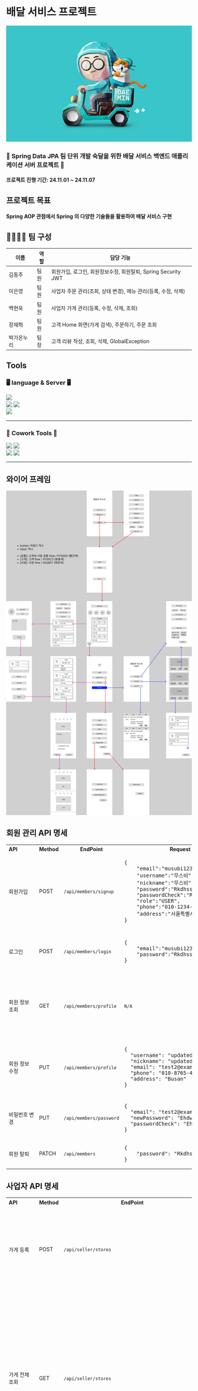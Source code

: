 # 배달 서비스 프로젝트

![delivery_img.jpg](img%2Fdelivery_img.jpg)

### 👊 Spring Data JPA 팀 단위 개발 숙달을 위한 배달 서비스 백엔드 애플리케이션 서버 프로젝트 👊

#### 프로젝트 진행 기간: 24.11.01 ~ 24.11.07

## 프로젝트 목표

#### Spring AOP 관점에서 Spring 의 다양한 기술들을 활용하여 배달 서비스 구현 <br>

## 👨‍👨‍👧‍👧 팀 구성

| 이름    | 역할 | 담당 기능                                        |
|-------|----|----------------------------------------------|
| 김동주   | 팀원 | 회원가입, 로그인, 회원정보수정, 회원탈퇴, Spring Security JWT |
| 이은영   | 팀원 | 사업자 주문 관리(조회, 상태 변경), 메뉴 관리(등록, 수정, 삭제)      |
| 백현욱   | 팀원 | 사업자 가게 관리(등록, 수정, 삭제, 조회)                    |
| 장재혁   | 팀원 | 고객 Home 화면(가게 검색), 주문하기, 주문 조회               |
| 박가온누리 | 팀장 | 고객 리뷰 작성, 조회, 삭제, GlobalException            |

## Tools

### 🖥 language & Server 🖥

<img src="https://img.shields.io/badge/intellij idea-207BEA?style=for-the-badge&logo=intellij%20idea&logoColor=white"> <br>
<img src="https://img.shields.io/badge/java-007396?style=for-the-badge&logo=java&logoColor=white"> <img src="https://img.shields.io/badge/spring-6DB33F?style=for-the-badge&logo=spring&logoColor=white"> <br>
<img src="https://img.shields.io/badge/mysql-4479A1?style=for-the-badge&logo=mysql&logoColor=white"> <hr>

### 👏 Cowork Tools 👏

<img src="https://img.shields.io/badge/git-F05032?style=for-the-badge&logo=git&logoColor=white"> <img src="https://img.shields.io/badge/github-181717?style=for-the-badge&logo=github&logoColor=white"> <br> 
<img src="https://img.shields.io/badge/notion-000000?style=or-the-badge&logo=notion&logoColor=white"/> <img src="https://img.shields.io/badge/Slack-FE5196?style=or-the-badge&logo=slack&logoColor=white"/>
<br>
<hr/>

## 와이어 프레임
![Outsourcing Project.png](img%2FOutsourcing%20Project.png)

## 회원 관리 API 명세
<table>
    <tr>
        <th>API&nbsp;&nbsp;&nbsp;&nbsp;&nbsp;&nbsp;&nbsp;&nbsp;&nbsp;&nbsp;&nbsp;&nbsp;</th>
        <th>Method</th>
        <th>EndPoint</th>
        <th>Request</th>
        <th>Request Type</th>
        <th>Response</th>
        <th>Response Type</th>
        <th>Status</th>
        <th>Role</th>
    </tr>
    <tr>
        <td>회원가입</td>
        <td>POST</td>
        <td><code>/api/members/signup</code></td>
        <td><pre lang="json">{
    "email":"musubi123@email.com",
    "username":"무스비",
    "nickname":"무스비",
    "password":"Rkdhssnfl123!",
    "passwordCheck":"Rkdhssnfl123!",
    "role":"USER",
    "phone":"010-1234-5678",
    "address":"서울특별시"
}</pre></td>
        <td><code>application/json</code></td>
        <td><pre lang="json">{
    "email": "musubi123@email.com",
    "username": "무스비",
    "nickname": "무스비",
    "role": "USER",
    "phone": "010-1234-5678",
    "address": "서울특별시"
}</pre></td>
        <td><code>application/json</code></td>
        <td>201</td>
        <td>USER, OWNER</td>
    </tr>
     <tr>
        <td>로그인</td>
        <td>POST</td>
        <td><code>/api/members/login</code></td>
        <td><pre lang="json">{
    "email":"musubi123@email.com",
    "password":"Rkdhssnfl123!"
}</pre></td>
        <td><code>application/json</code></td>
        <td><pre lang="json">{
    "email": "musubi123@email.com",
    "username": "무스비",
    "nickname": "무스비"
}</pre></td>
        <td><code>application/json</code></td>
        <td>200</td>
        <td>USER, OWNER</td>
    </tr>
    <tr>
        <td>회원 정보 조회</td>
        <td>GET</td>
        <td><code>/api/members/profile</code></td>
        <td><code>N/A</code></td>
        <td><code>N/A</code></td>
        <td><pre lang="json">{
    "email": "musubi123@email.com",
    "username": "무스비",
    "nickname": "무스비",
    "role": "USER",
    "phone": "010-1234-5678",
    "address": "서울특별시"
}</pre></td>
        <td><code>application/json</code></td>
        <td>200</td>
        <td>USER, OWNER</td>
    </tr>
    <tr>
        <td>회원 정보 수정</td>
        <td>PUT</td>
        <td><code>/api/members/profile</code></td>
        <td><pre lang="json">{
  "username": "updateduser",
  "nickname": "updatednick",
  "email": "test2@example.com",
  "phone": "010-8765-4321",
  "address": "Busan"
}</pre></td>
        <td><code>application/json</code></td>
        <td><pre lang="json">{
    "email": "test2@example.com",
    "username": "updateduser",
    "nickname": "updatednick",
    "role": "USER",
    "phone": "010-8765-4321",
    "address": "Busan"
}</pre></td>
        <td><code>application/json</code></td>
        <td>200</td>
        <td>USER, OWNER</td>
    </tr>
    <tr>
        <td>비밀번호 변경</td>
        <td>PUT</td>
        <td><code>/api/members/password</code></td>
        <td><pre lang="json">{
  "email": "test2@example.com",
  "newPassword": "Ehdwn123!",
  "passwordCheck": "Ehdwn123!"
}</pre></td>
        <td><code>application/json</code></td>
        <td><code>N/A</code></td>
        <td><code>application/json</code></td>
        <td>204</td>
        <td>USER, OWNER</td>
    </tr>
    <tr>
        <td>회원 탈퇴</td>
        <td>PATCH</td>
        <td><code>/api/members</code></td>
        <td><pre lang="json">{
    "password": "Rkdhssnfl123!"
}</pre></td>
        <td><code>application/json</code></td>
        <td><code>N/A</code></td>
        <td><code>N/A</code></td>
        <td>204</td>
        <td>USER, OWNER</td>
</table>

## 사업자 API 명세
<table>
    <tr>
        <th>API&nbsp;&nbsp;&nbsp;&nbsp;&nbsp;&nbsp;&nbsp;&nbsp;&nbsp;&nbsp;&nbsp;&nbsp;</th>
        <th>Method</th>
        <th>EndPoint</th>
        <th>Request</th>
        <th>Request Type</th>
        <th>Response</th>
        <th>Response Type</th>
        <th>Status</th>
        <th>Role</th>
    </tr>
    <tr>
        <td>가게 등록</td>
        <td>POST</td>
        <td><code>/api/seller/stores</code></td>
        <td><pre lang="json">{
    "name" : "새벽의 아침",
    "openTime" : "10:00:00",
    "closeTime" : "23:00:00",
    "minPrice" : "50000",
    "category" : "CHINESE",
    "address" : "서울특별시 어쩌구 저쩌구",
    "license" : "111-00-12345",
    "togo" : "false"
}</pre></td>
        <td><code>application/json</code></td>
        <td><pre lang="json">{
    "name": "새벽의 아침",
    "openTime": "10:00:00",
    "closeTime": "23:00:00",
    "minPrice": 50000,
    "category": "CHINESE",
    "address": "서울특별시 어쩌구 저쩌구",
    "license": "111-00-12345",
    "togo": false,
    "status": "OPEN",
    "memberId": 3
}</pre></td>
        <td><code>application/json</code></td>
        <td>201</td>
        <td>OWNER</td>
    </tr>
     <tr>
        <td>가게 전체 조회</td>
        <td>GET</td>
        <td><code>/api/seller/stores</code></td>
        <td><code>N/A</code></td>
        <td><code>N/A</code></td>
        <td><pre lang="json">[
    {
        "name": "새벽의 아침",
        "openTime": "10:00:00",
        "closeTime": "23:00:00",
        "minPrice": 50000,
        "category": "CHINESE",
        "address": "서울특별시 어쩌구 저쩌구",
        "license": "111-00-12345",
        "togo": false,
        "status": "OPEN",
        "memberId": 3
    },
    {
        "name": "이븐한 가게",
        "openTime": "10:00:00",
        "closeTime": "22:00:00",
        "minPrice": 50000,
        "category": "KOREAN",
        "address": "서울특별시 어쩌구 저쩌동",
        "license": "111-00-12345",
        "togo": true,
        "status": "OPEN",
        "memberId": 3
    }
]</pre></td>
        <td><code>application/json</code></td>
        <td>200</td>
        <td>OWNER</td>
    </tr>
    <tr>
        <td>특정 가게 조회</td>
        <td>GET</td>
        <td><code>/api/seller/stores/{storeId}</code></td>
        <td><code>N/A</code></td>
        <td><code>PathVariable</code></td>
        <td><pre lang="json">{
    "name": "이븐한 가게",
    "openTime": "10:00:00",
    "closeTime": "22:00:00",
    "minPrice": 50000,
    "category": "KOREAN",
    "address": "서울특별시 어쩌구 저쩌동",
    "license": "111-00-12345",
    "togo": true,
    "status": "OPEN",
    "memberId": 3
}</pre></td>
        <td><code>application/json</code></td>
        <td>200</td>
        <td>OWNER</td>
    </tr>
    <tr>
        <td>가게 정보 수정</td>
        <td>PUT</td>
        <td><code>/api/seller/stores/{storeId}</code></td>
        <td><pre lang="json">{
"name":"굽네치킨종로점",
"openTime": "10:00:00",
"closeTime": "23:00:00",
"minPrice":12000,
"category":"KOREAN",
"togo":"false",
"status":"OPEN"
}</pre></td>
        <td><code>PathVariable, application/json</code></td>
        <td><pre lang="json">{
    "name": "굽네치킨종로점",
    "openTime": "10:00:00",
    "closeTime": "23:00:00",
    "minPrice": 12000,
    "category": "KOREAN",
    "address": "서울특별시 어쩌구 저쩌동",
    "license": "111-00-12345",
    "togo": false,
    "status": "OPEN",
    "memberId": 3
}</pre></td>
        <td><code>application/json</code></td>
        <td>200</td>
        <td>OWNER</td>
    </tr>
    <tr>
        <td>가게 폐업</td>
        <td>PATCH</td>
        <td><code>/api/seller/stores/{storeId}</code></td>
        <td><code>N/A</code></td>
        <td><code>PathVariable</code></td>
        <td><code>N/A</code></td>
        <td><pre lang="json">{
    "name": "새벽의 아침",
    "openTime": "10:00:00",
    "closeTime": "23:00:00",
    "minPrice": 50000,
    "category": "CHINESE",
    "address": "서울특별시 어쩌구 저쩌구",
    "license": "111-00-12345",
    "togo": false,
    "status": "CLOSE",
    "memberId": 3
}</pre></td>
        <td>200</td>
        <td>OWNER</td>
    </tr>
    <tr>
        <td>가게별 주문 조회</td>
        <td>GET</td>
        <td><code>/api/seller/stores/{storeId}/deliveries</code></td>
        <td><code>N/A</code></td>
        <td><code>PathVariable, RequestParam</code></td>
        <td><pre lang="json">{
    "content": [
        {
            "id": 1,
            "details": "문앞에 두고 노크해주세요",
            "status": "PENDING",
            "totalPrice": 39000,
            "storeId": 1
        }
    ],
    "pageable": {
        "pageNumber": 0,
        "pageSize": 10,
        "sort": {
            "empty": false,
            "sorted": true,
            "unsorted": false
        },
        "offset": 0,
        "paged": true,
        "unpaged": false
    },
    "last": true,
    "totalPages": 1,
    "totalElements": 1,
    "first": true,
    "size": 10,
    "number": 0,
    "sort": {
        "empty": false,
        "sorted": true,
        "unsorted": false
    },
    "numberOfElements": 1,
    "empty": false
}</pre></td>
        <td><code>application/json</code></td>
        <td>200</td>
        <td>OWNER</td>
    </tr>
    <tr>
        <td>주문 상태 변경</td>
        <td>PUT</td>
        <td><code>/api/seller/stores/{storeId}/deliveries/{deliveryId}</code></td>
        <td><code>N/A</code></td>
        <td><code>PathVariable, RequestParam</code></td>
        <td><pre lang="json">{
    "id": 1,
    "details": "문앞에 두고 노크해주세요",
    "status": "IN_PROGRESS",
    "totalPrice": 39000,
    "storeId": 1
}</pre></td>
        <td><code>application/json</code></td>
        <td>200</td>
        <td>OWNER</td>
    </tr>
    <tr>
        <td>메뉴 등록</td>
        <td>POST</td>
        <td><code>/api/seller/stores/{storeId}/menus</code></td>
        <td><pre lang="json">{
    "name" : "진짜! 레몬에이드",
    "price" : "6000",
    "description" : "100% 생레몬"
}</pre></td>
        <td><code>application/json</code></td>
        <td><pre lang="json">{
    "id": 5,
    "name": "진짜! 레몬에이드",
    "price": 6000,
    "description": "100% 생레몬",
    "status": "FOR_SALE",
    "createdAt": "2024-11-06T21:12:02.147502",
    "updatedAt": "2024-11-06T21:12:02.147502"
}</pre></td>
        <td><code>application/json</code></td>
        <td>201</td>
        <td>OWNER</td>
    </tr>
    <tr>
        <td>메뉴 수정</td>
        <td>PUT</td>
        <td><code>/api/seller/stores/{storeId}/menus/{menuId}</code></td>
        <td><pre lang="json">{
    "name" : "연어 포케",
    "price" : "12000",
    "description" : "맛있는 연어 포케~~"
}</pre></td>
        <td><code>PathVariable, application/json</code></td>
        <td><pre lang="json">{
    "id": 4,
    "name": "연어 포케",
    "price": 12000,
    "description": "맛있는 연어 포케~~",
    "status": "FOR_SALE",
    "createdAt": "2024-11-06T21:11:54.978596",
    "updatedAt": "2024-11-06T21:11:54.978596"
}</pre></td>
        <td><code>application/json</code></td>
        <td>200</td>
        <td>OWNER</td>
    </tr>
    <tr>
        <td>메뉴 삭제</td>
        <td>PATCH</td>
        <td><code>/api/seller/stores/{storeId}/menus/{menuId}</code></td>
        <td><code>N/A</code></td>
        <td><code>PathVariable</code></td>
        <td><pre lang="json">{
    "id": 4,
    "name": "연어 포케",
    "price": 12000,
    "description": "맛있는 연어 포케~~",
    "status": "NOT_FOR_SALE",
    "createdAt": "2024-11-06T21:11:54.978596",
    "updatedAt": "2024-11-06T21:13:05.812328"
}</pre></td>
        <td><code>application/json</code></td>
        <td>200</td>
        <td>OWNER</td>
    </tr>
</table>

## 이용자 API 명세
<table>
    <tr>
        <th>API&nbsp;&nbsp;&nbsp;&nbsp;&nbsp;&nbsp;&nbsp;&nbsp;&nbsp;&nbsp;&nbsp;&nbsp;</th>
        <th>Method</th>
        <th>EndPoint</th>
        <th>Request</th>
        <th>Request Type</th>
        <th>Response</th>
        <th>Response Type</th>
        <th>Status</th>
        <th>Role</th>
    </tr>
    <tr>
        <td>가게 전체 조회</td>
        <td>GET</td>
        <td><code>/api/stores</code></td>
        <td><code>N/A</code></td>
        <td><code>N/A</code></td>
        <td><pre lang="json">[
    {
        "id": 1,
        "name": "새벽의 아침4",
        "openTime": "10:00:00",
        "closeTime": "23:00:00",
        "category": "CHINESE",
        "address": "서울특별시 어쩌구 저쩌구",
        "togo": false,
        "status": "OPEN"
    },
    {
        "id": 3,
        "name": "굽네치킨종로점",
        "openTime": "10:00:00",
        "closeTime": "23:00:00",
        "category": "KOREAN",
        "address": "서울특별시 어쩌구 저쩌동",
        "togo": false,
        "status": "OPEN"
    }
]</pre></td>
        <td><code>application/json</code></td>
        <td>200</td>
        <td>USER</td>
    </tr>
    <tr>
        <td>카테고리별 가게 조회</td>
        <td>GET</td>
        <td><code>/api/stores</code></td>
        <td><code>N/A</code></td>
        <td><code>RequestParam</code></td>
        <td><pre lang="json">[
    {
        "id": 1,
        "name": "새벽의 아침4",
        "openTime": "10:00:00",
        "closeTime": "23:00:00",
        "category": "CHINESE",
        "address": "서울특별시 어쩌구 저쩌구",
        "togo": false,
        "status": "OPEN"
    }
]</pre></td>
        <td><code>application/json</code></td>
        <td>200</td>
        <td>USER</td>
    </tr>
    <tr>
        <td>검색별 가게 조회</td>
        <td>GET</td>
        <td><code>/api/stores</code></td>
        <td><code>N/A</code></td>
        <td><code>RequestParam</code></td>
        <td><pre lang="json">[
    {
        "id": 1,
        "name": "새벽의 아침4",
        "openTime": "10:00:00",
        "closeTime": "23:00:00",
        "category": "CHINESE",
        "address": "서울특별시 어쩌구 저쩌구",
        "togo": false,
        "status": "OPEN"
    }
]</pre></td>
        <td><code>application/json</code></td>
        <td>200</td>
        <td>USER</td>
    </tr>
    <tr>
        <td>특정 가게 조회</td>
        <td>GET</td>
        <td><code>/api/stores/{storeId}</code></td>
        <td><code>N/A</code></td>
        <td><code>PathVariable</code></td>
        <td><pre lang="json">{
    "id": 1,
    "name": "새벽의 아침4",
    "openTime": "10:00:00",
    "closeTime": "23:00:00",
    "category": "CHINESE",
    "address": "서울특별시 어쩌구 저쩌구",
    "togo": false,
    "status": "OPEN",
    "menus": [
        {
            "id": 1,
            "name": "카라멜 마끼아또",
            "price": 6500,
            "description": null
        },
        {
            "id": 2,
            "name": "진짜! 레몬에이드",
            "price": 6000,
            "description": null
        }
    ]
}</pre></td>
        <td><code>application/json</code></td>
        <td>200</td>
        <td>USER</td>
    </tr>
    <tr>
        <td>주문 하기</td>
        <td>GET</td>
        <td><code>/api/stores/{storeId}</code></td>
        <td><pre lang="json">[
	{
		"menuId":1,
		"quantity":3
	},
	{
		"menuId":3,
		"quantity":3
	}
]</pre></td>
        <td><code>PathVariable, RequestBody</code></td>
        <td><pre lang="json">{
    "id": 1,
    "details": "문앞에 두고 노크해주세요",
    "status": "PENDING",
    "totalPrice": 39000,
    "deliveryMenus": [
        {
            "id": 1,
            "name": "카라멜 마끼아또",
            "quantity": 3,
            "price": 19500
        },
        {
            "id": 3,
            "name": "카라멜 마끼아또",
            "quantity": 3,
            "price": 19500
        }
    ]
}</pre></td>
        <td><code>application/json</code></td>
        <td>200</td>
        <td>USER</td>
    </tr>
    <tr>
        <td>전체 주문 조회</td>
        <td>GET</td>
        <td><code>/api/deliveries</code></td>
        <td><code>N/A</code></td>
        <td><code>PathVariable, application/json</code></td>
        <td><pre lang="json">[
    {
        "id": 1,
        "details": "문앞에 두고 노크해주세요",
        "status": "PENDING",
        "totalPrice": 39000
    }
]</pre></td>
        <td><code>application/json</code></td>
        <td>200</td>
        <td>USER</td>
    </tr>
    <tr>
        <td>리뷰 작성</td>
        <td>POST</td>
        <td><code>/api/stores/{storeId}/deliveries/{deliveryId}/reviews</code></td>
        <td><pre lang="json">{
    "score": "3",
    "comment": "맛있게 먹었습니다."
}</pre></td>
        <td><code>application/json</code></td>
        <td><pre lang="json">{
    "score": "3",
    "comment": "맛있게 먹었습니다."
}</pre></td>
        <td><code>application/json</code></td>
        <td>200</td>
        <td>USER</td>
    </tr>
    <tr>
        <td>리뷰 조회</td>
        <td>GET</td>
        <td><code>/api/stores/{storeId}/reviews</code></td>
        <td><code>N/A</code></td>
        <td><code>PathVariable</code></td>
        <td><pre lang="json">{
    "reviews": [
        {
            "id": 4,
            "score": 4,
            "comment": "맛있게 잘 먹었습니다.",
            "createdAt": "2024-11-06T20:11:09.05758",
            "memberNickname": "눌눌",
            "deliveryId": 1
        }
    ],
    "totalPages": 1,
    "totalElements": 1
}</pre></td>
        <td><code>application/json</code></td>
        <td>200</td>
        <td>USER</td>
    </tr>
    <tr>
        <td>별점별 리뷰 조회</td>
        <td>GET</td>
        <td><code>/api/stores/{storeId}/reviews</code></td>
        <td><code>N/A</code></td>
        <td><code>RequestParam</code></td>
        <td><pre lang="json">{
    "reviews": [
        {
            "id": 4,
            "score": 4,
            "comment": "맛있게 잘 먹었습니다.",
            "createdAt": "2024-11-06T20:11:09.05758",
            "memberNickname": "눌눌",
            "deliveryId": 1
        }
    ],
    "totalPages": 1,
    "totalElements": 1
}</pre></td>
        <td><code>application/json</code></td>
        <td>200</td>
        <td>USER</td>
    </tr>
</table>


## ERD

```mermaid
erDiagram
    DELIVERY {
        BIGINT id PK
        DATETIME(6) created_at
        DATETIME(6) updated_at
        VARCHAR(255) details
        BIGINT member_id 
        ENUM status
        BIGINT store_id
        INT total_price
        BIGINT delivery_list FK
    }

    DELIVERY_MENU {
        BIGINT id PK
        INT price
        INT quantity
        BIGINT delivery_id FK
        BIGINT menu_id FK
    }

    MEMBER {
        BIGINT id PK
        DATETIME(6) created_at
        DATETIME(6) updated_at
        VARCHAR(255) address
        BIT(1) de_active
        VARCHAR(255) email
        VARCHAR(255) nickname
        VARCHAR(255) password
        VARCHAR(255) phone
        ENUM role
        VARCHAR(255) username
    }

    MENU {
        BIGINT id PK
        DATETIME(6) created_at
        DATETIME(6) updated_at
        VARCHAR(255) description
        VARCHAR(255) name
        INT price
        ENUM status
        BIGINT store_id FK
    }

    REVIEW {
        BIGINT id PK
        DATETIME(6) created_at
        DATETIME(6) updated_at
        VARCHAR(255) comment
        VARCHAR(255) member_nickname
        INT score
        BIGINT delivery_id
        BIGINT store_id FK
    }

    STORE {
        BIGINT id PK
        DATETIME(6) created_at
        DATETIME(6) updated_at
        VARCHAR(255) address
        ENUM category
        TIME(6) open_time
        TIME(6) close_time
        VARCHAR(255) license
        INT min_price
        VARCHAR(255) name
        ENUM status
        BIT(1) togo
        BIGINT member_id
    }

    DELIVERY_MENU |o--|| DELIVERY : "주문과 메뉴 목록"
    DELIVERY_MENU ||--|| MENU : "메뉴와 수량"
    MENU |o--|| STORE : "식당의 메뉴"
    STORE ||--|o DELIVERY : "가게와 주문"
    REVIEW |o--|| STORE : "식당별 리뷰"

```
## 프로젝트 구조

```plaintext
├─common
│  ├─config
│  ├─entity
│  ├─enums
│  ├─exception
│  ├─security
│  └─util
└─domain
    ├─customer  -> 장재혁, 박가온누리
    │  ├─controller
    │  ├─dto
    │  ├─repository
    │  └─service
    ├─member  -> 김동주
    │  ├─controller
    │  ├─dto
    │  ├─repository
    │  └─service
    └─seller  -> 이은영, 백현욱
       ├─controller
       ├─dto
       ├─repository
       └─service
```

## Application 핵심 기능 시연 영상
[Watch the video on YouTube](https://www.youtube.com/watch?v=Ppg730LI3jE)

## 코드 커버리지
![code_coverage.png](img%2Fcode_coverage.png)

